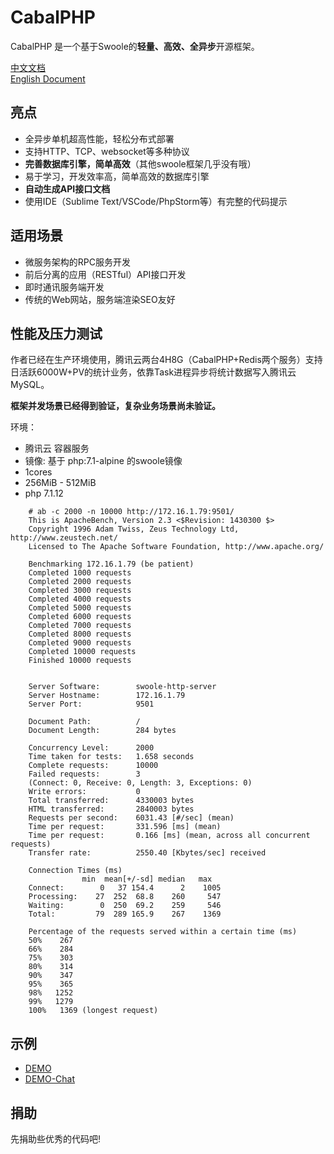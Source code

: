 # CabalPHP

CabalPHP 是一个基于Swoole的**轻量、高效、全异步**开源框架。

[中文文档](http://www.cabalphp.com/)    
[English Document](http://www.cabalphp.lc/#/en/) 

## 亮点

* 全异步单机超高性能，轻松分布式部署
* 支持HTTP、TCP、websocket等多种协议
* **完善数据库引擎，简单高效**（其他swoole框架几乎没有哦）
* 易于学习，开发效率高，简单高效的数据库引擎
* **自动生成API接口文档**
* 使用IDE（Sublime Text/VSCode/PhpStorm等）有完整的代码提示


## 适用场景

* 微服务架构的RPC服务开发
* 前后分离的应用（RESTful）API接口开发
* 即时通讯服务端开发
* 传统的Web网站，服务端渲染SEO友好

## 性能及压力测试

作者已经在生产环境使用，腾讯云两台4H8G（CabalPHP+Redis两个服务）支持日活跃6000W+PV的统计业务，依靠Task进程异步将统计数据写入腾讯云MySQL。

**框架并发场景已经得到验证，复杂业务场景尚未验证。**

环境： 

* 腾讯云 容器服务
* 镜像: 基于 php:7.1-alpine 的swoole镜像
* 1cores
* 256MiB - 512MiB
* php 7.1.12

```
    # ab -c 2000 -n 10000 http://172.16.1.79:9501/
    This is ApacheBench, Version 2.3 <$Revision: 1430300 $>
    Copyright 1996 Adam Twiss, Zeus Technology Ltd, http://www.zeustech.net/
    Licensed to The Apache Software Foundation, http://www.apache.org/

    Benchmarking 172.16.1.79 (be patient)
    Completed 1000 requests
    Completed 2000 requests
    Completed 3000 requests
    Completed 4000 requests
    Completed 5000 requests
    Completed 6000 requests
    Completed 7000 requests
    Completed 8000 requests
    Completed 9000 requests
    Completed 10000 requests
    Finished 10000 requests


    Server Software:        swoole-http-server
    Server Hostname:        172.16.1.79
    Server Port:            9501

    Document Path:          /
    Document Length:        284 bytes

    Concurrency Level:      2000
    Time taken for tests:   1.658 seconds
    Complete requests:      10000
    Failed requests:        3
    (Connect: 0, Receive: 0, Length: 3, Exceptions: 0)
    Write errors:           0
    Total transferred:      4330003 bytes
    HTML transferred:       2840003 bytes
    Requests per second:    6031.43 [#/sec] (mean)
    Time per request:       331.596 [ms] (mean)
    Time per request:       0.166 [ms] (mean, across all concurrent requests)
    Transfer rate:          2550.40 [Kbytes/sec] received

    Connection Times (ms)
                min  mean[+/-sd] median   max
    Connect:        0   37 154.4      2    1005
    Processing:    27  252  68.8    260     547
    Waiting:        0  250  69.2    259     546
    Total:         79  289 165.9    267    1369

    Percentage of the requests served within a certain time (ms)
    50%    267
    66%    284
    75%    303
    80%    314
    90%    347
    95%    365
    98%   1252
    99%   1279
    100%   1369 (longest request)
```

## 示例

* [DEMO](http://demo.cabalphp.com/)
* [DEMO-Chat](http://119.28.136.181:9501/chat) 

## 捐助

先捐助些优秀的代码吧!